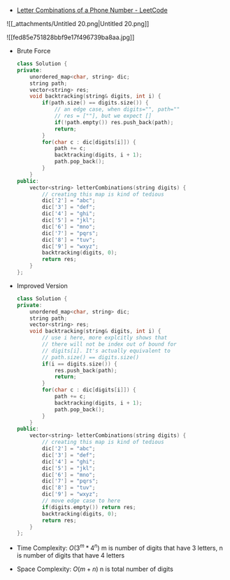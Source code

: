 - [Letter Combinations of a Phone Number - LeetCode](https://leetcode.com/problems/letter-combinations-of-a-phone-number/)

![[_attachments/Untitled 20.png|Untitled 20.png]]

![[fed85e751828bbf9e17f496739ba8aa.jpg]]

- Brute Force
    
    ```C++
    class Solution {
    private:
        unordered_map<char, string> dic;
        string path;
        vector<string> res;
        void backtracking(string& digits, int i) {
            if(path.size() == digits.size()) {
                // an edge case, when digits="", path=""
                // res = [""], but we expect []
                if(!path.empty()) res.push_back(path);
                return;
            }
            for(char c : dic[digits[i]]) {
                path += c;
                backtracking(digits, i + 1);
                path.pop_back();
            }
        }
    public:
        vector<string> letterCombinations(string digits) {
            // creating this map is kind of tedious
            dic['2'] = "abc";
            dic['3'] = "def";
            dic['4'] = "ghi";
            dic['5'] = "jkl";
            dic['6'] = "mno";
            dic['7'] = "pqrs";
            dic['8'] = "tuv";
            dic['9'] = "wxyz";
            backtracking(digits, 0);
            return res;
        }
    };
    ```
    
- Improved Version
    
    ```C++
    class Solution {
    private:
        unordered_map<char, string> dic;
        string path;
        vector<string> res;
        void backtracking(string& digits, int i) {
            // use i here, more explcitly shows that
            // there will not be index out of bound for
            // digits[i]. It's actually equivalent to
            // path.size() == digits.size()
            if(i == digits.size()) {
                res.push_back(path);
                return;
            }
            for(char c : dic[digits[i]]) {
                path += c;
                backtracking(digits, i + 1);
                path.pop_back();
            }
        }
    public:
        vector<string> letterCombinations(string digits) {
            // creating this map is kind of tedious
            dic['2'] = "abc";
            dic['3'] = "def";
            dic['4'] = "ghi";
            dic['5'] = "jkl";
            dic['6'] = "mno";
            dic['7'] = "pqrs";
            dic['8'] = "tuv";
            dic['9'] = "wxyz";
            // move edge case to here
            if(digits.empty()) return res;
            backtracking(digits, 0);
            return res;
        }
    };
    ```
    
- Time Complexity: $O(3^m * 4^n)$﻿ m is number of digits that have 3 letters, n is number of digits that have 4 letters
- Space Complexity: $O(m+n)$﻿ n is total number of digits